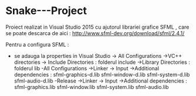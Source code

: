 # Snake---Project

Proiect realizat in Visual Studio 2015 cu ajutorul librariei grafice SFML , care se poate descarca de aici : http://www.sfml-dev.org/download/sfml/2.4.1/

Pentru a configura SFML : 
- se adauga la properties in Visual Studio -> All Configurations ->VC++ directories
            -> Include Directories : folderul include
            ->Library Directories : folderul lib
-All Configurations ->Linker -> Input ->Additional dependencies : sfml-graphics-d.lib sfml-window-d.lib sfml-system-d.lib sfml-audio-d.lib
-Release ->Linker -> Input ->Additional dependencies : sfml-graphics.lib sfml-window.lib sfml-system.lib sfml-audio.lib



                 

